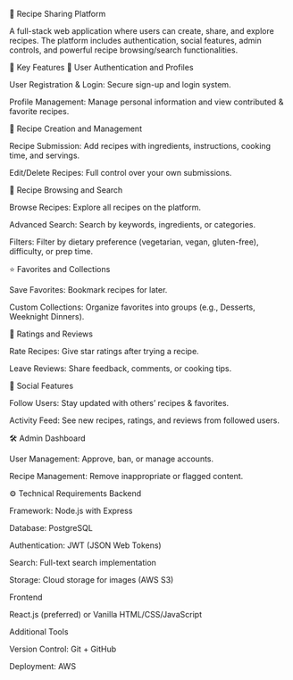 🍲 Recipe Sharing Platform

A full-stack web application where users can create, share, and explore recipes. The platform includes authentication, social features, admin controls, and powerful recipe browsing/search functionalities.

🚀 Key Features
🔐 User Authentication and Profiles

User Registration & Login: Secure sign-up and login system.

Profile Management: Manage personal information and view contributed & favorite recipes.

📖 Recipe Creation and Management

Recipe Submission: Add recipes with ingredients, instructions, cooking time, and servings.

Edit/Delete Recipes: Full control over your own submissions.

🔎 Recipe Browsing and Search

Browse Recipes: Explore all recipes on the platform.

Advanced Search: Search by keywords, ingredients, or categories.

Filters: Filter by dietary preference (vegetarian, vegan, gluten-free), difficulty, or prep time.

⭐ Favorites and Collections

Save Favorites: Bookmark recipes for later.

Custom Collections: Organize favorites into groups (e.g., Desserts, Weeknight Dinners).

📝 Ratings and Reviews

Rate Recipes: Give star ratings after trying a recipe.

Leave Reviews: Share feedback, comments, or cooking tips.

👥 Social Features

Follow Users: Stay updated with others’ recipes & favorites.

Activity Feed: See new recipes, ratings, and reviews from followed users.

🛠️ Admin Dashboard

User Management: Approve, ban, or manage accounts.

Recipe Management: Remove inappropriate or flagged content.

⚙️ Technical Requirements
Backend

Framework: Node.js with Express

Database: PostgreSQL

Authentication: JWT (JSON Web Tokens)

Search: Full-text search implementation

Storage: Cloud storage for images (AWS S3)

Frontend

React.js (preferred) or Vanilla HTML/CSS/JavaScript

Additional Tools

Version Control: Git + GitHub

Deployment: AWS
